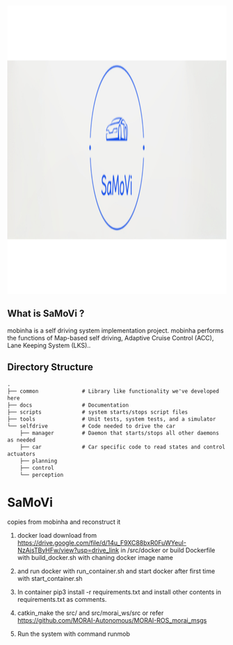 <p align="center">
  <img height="662" src="/docs/image/Web_Photo_Editor.jpg"/>
</p>

## What is SaMoVi ?

mobinha is a self driving system implementation project.
mobinha performs the functions of Map-based self driving, Adaptive Cruise Control (ACC), Lane Keeping System (LKS)..

Directory Structure
-----
    .
    ├── common              # Library like functionality we've developed here
    ├── docs                # Documentation
    ├── scripts             # system starts/stops script files
    ├── tools               # Unit tests, system tests, and a simulator
    └── selfdrive           # Code needed to drive the car
        ├── manager         # Daemon that starts/stops all other daemons as needed
        ├── car             # Car specific code to read states and control actuators
        ├── planning        
        ├── control 
        └── perception
        
# SaMoVi
copies from mobinha and reconstruct it

1. docker load download from https://drive.google.com/file/d/14u_F9XC88bxR0FuWYeuI-NzAjsTByHFw/view?usp=drive_link in /src/docker or build Dockerfile with build_docker.sh with chaning docker image name

2. and run docker with run_container.sh and start docker after first time with start_container.sh

3. In container pip3 install -r requirements.txt and install other contents in requirements.txt as comments.

4. catkin_make the src/ and src/morai_ws/src or refer https://github.com/MORAI-Autonomous/MORAI-ROS_morai_msgs

5. Run the system with command runmob
